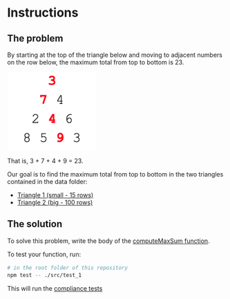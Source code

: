 # Instructions

## The problem

By starting at the top of the triangle below and moving to adjacent numbers on the row below, the maximum total from top to bottom is 23.

![Triangle Image](./image.png)

That is, 3 + 7 + 4 + 9 = 23.

Our goal is to find the maximum total from top to bottom in the two triangles contained in the data folder:
 - [Triangle 1 (small - 15 rows)](./data/triangle_1.txt)
 - [Triangle 2 (big - 100 rows)](./data/triangle_2.txt)

## The solution

To solve this problem, write the body of the [computeMaxSum function](./computeMaxSum.js).

To test your function, run:

```sh
# in the root folder of this repository
npm test -- ./src/test_1
```

This will run the [compliance tests](./computeMaxSum.test.js)
